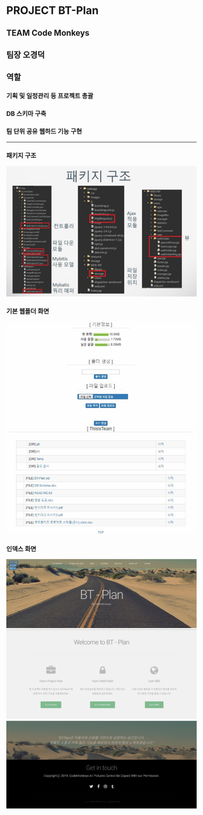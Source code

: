 PROJECT BT-Plan
================
TEAM Code Monkeys
------------
## 팀장 오경덕
## 역할
### 기획 및 일정관리 등 프로젝트 총괄
### DB 스키마 구축
### 팀 단위 공유 웹하드 기능 구현
***************************************
### 패키지 구조
![package](./Image/package.JPG)
### 기본 웹폴더 화면
![package](./Image/base.JPG)
### 인덱스 화면
![package](./Image/index1.JPG)
![package](./Image/index2.JPG)
![package](./Image/index3.JPG)
